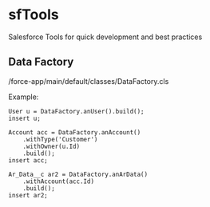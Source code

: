 # sfTools
Salesforce Tools for quick development and best practices

## Data Factory

/force-app/main/default/classes/DataFactory.cls

Example: 

    User u = DataFactory.anUser().build();
    insert u;
    
    Account acc = DataFactory.anAccount()
        .withType('Customer')
        .withOwner(u.Id)
        .build();
    insert acc;

    Ar_Data__c ar2 = DataFactory.anArData()
        .withAccount(acc.Id)
        .build();
    insert ar2;
